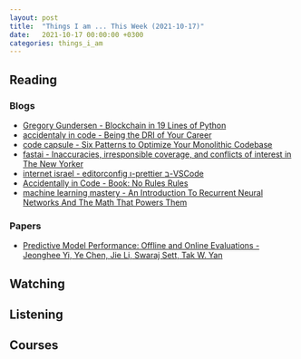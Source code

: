 ```yaml
---
layout: post
title:  "Things I am ... This Week (2021-10-17)"
date:   2021-10-17 00:00:00 +0300
categories: things_i_am
---
```


<!-- # Things I am ... This Week   -->

## Reading

### Blogs

- [Gregory Gundersen - Blockchain in 19 Lines of Python][gg1]
- [accidentaly in code - Being the DRI of Your Career][cate1]
- [code capsule - Six Patterns to Optimize Your Monolithic Codebase][cc1]
- [fastai - Inaccuracies, irresponsible coverage, and conflicts of interest in The New Yorker][fast1]
- [internet israel - editorconfig ו-prettier ב-VSCode][iil1]
- [Accidentally in Code - Book: No Rules Rules][cate1]
- [machine learning mastery - An Introduction To Recurrent Neural Networks And The Math That Powers Them][mlm1]


### Papers

- [Predictive Model Performance: Offline and Online Evaluations - Jeonghee Yi, Ye Chen, Jie Li, Swaraj Sett, Tak W. Yan][paper1]

## Watching

## Listening

## Courses

[paper1]:http://chbrown.github.io/kdd-2013-usb/kdd/p1294.pdf
[gg1]:http://gregorygundersen.com/blog/2021/09/19/blockchain/
[cate1]:https://cate.blog/2021/09/20/being-the-dri-of-your-career/
[cc1]:https://codecapsule.com/2021/09/22/six-patterns-to-optimize-your-monolithic-codebase/
[fast1]:https://www.fast.ai/2021/09/25/new-yorker/
[iil1]:https://internet-israel.com/%d7%a4%d7%99%d7%aa%d7%95%d7%97-%d7%90%d7%99%d7%a0%d7%98%d7%a8%d7%a0%d7%98/%d7%91%d7%a0%d7%99%d7%99%d7%aa-%d7%90%d7%aa%d7%a8%d7%99-%d7%90%d7%99%d7%a0%d7%98%d7%a8%d7%a0%d7%98-%d7%9c%d7%9e%d7%a4%d7%aa%d7%97%d7%99%d7%9d/editorconfig-%d7%95-prettier-%d7%91-vscode/
[cate1]:https://cate.blog/2021/09/27/book-no-rules-rules/
[mlm1]:https://machinelearningmastery.com/an-introduction-to-recurrent-neural-networks-and-the-math-that-powers-them/
